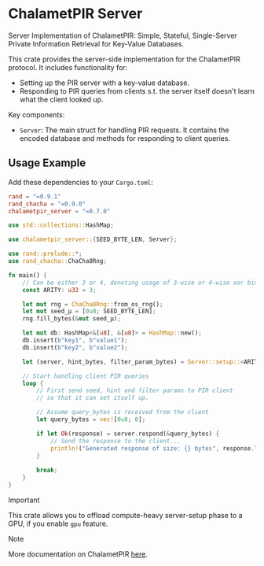 # ChalametPIR Server

Server Implementation of ChalametPIR: Simple, Stateful, Single-Server Private Information Retrieval for Key-Value Databases.

This crate provides the server-side implementation for the ChalametPIR protocol. It includes functionality for:

- Setting up the PIR server with a key-value database.
- Responding to PIR queries from clients s.t. the server itself doesn't learn what the client looked up.

Key components:

- `Server`: The main struct for handling PIR requests. It contains the encoded database and methods for responding to client queries.

## Usage Example

Add these dependencies to your `Cargo.toml`:

```toml
rand = "=0.9.1"
rand_chacha = "=0.9.0"
chalametpir_server = "=0.7.0"
```

```rust
use std::collections::HashMap;

use chalametpir_server::{SEED_BYTE_LEN, Server};

use rand::prelude::*;
use rand_chacha::ChaCha8Rng;

fn main() {
    // Can be either 3 or 4, denoting usage of 3-wise or 4-wise xor binary fuse filter for PIR server setup.
    const ARITY: u32 = 3;

    let mut rng = ChaCha8Rng::from_os_rng();
    let mut seed_μ = [0u8; SEED_BYTE_LEN];
    rng.fill_bytes(&mut seed_μ);

    let mut db: HashMap<&[u8], &[u8]> = HashMap::new();
    db.insert(b"key1", b"value1");
    db.insert(b"key2", b"value2");

    let (server, hint_bytes, filter_param_bytes) = Server::setup::<ARITY>(&seed_μ, db).expect("Server setup failed");

    // Start handling client PIR queries
    loop {
        // First send seed, hint and filter params to PIR client
        // so that it can set itself up.

        // Assume query_bytes is received from the client
        let query_bytes = vec![0u8; 0];

        if let Ok(response) = server.respond(&query_bytes) {
            // Send the response to the client...
            println!("Generated response of size: {} bytes", response.len());
        }
        
        break;
    }
}
```

> [!IMPORTANT]
> This crate allows you to offload compute-heavy server-setup phase to a GPU, if you enable `gpu` feature.

> [!NOTE]
> More documentation on ChalametPIR [here](../README.md).
